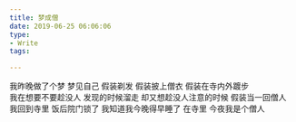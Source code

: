 ```yaml
---
title: 梦成僧
date: 2019-06-25 06:06:06
type: 
- Write
tags:

---
```




我昨晚做了个梦
梦见自己
假装剃发
假装披上僧衣
假装在寺内外踱步
 <br />
我在想要不要趁没人
发现的时候溜走
却又想趁没人注意的时候
假装当一回僧人
 <br />
我回到寺里
饭后院门锁了
我知道我今晚得早睡了
在寺里
今夜我是个僧人

